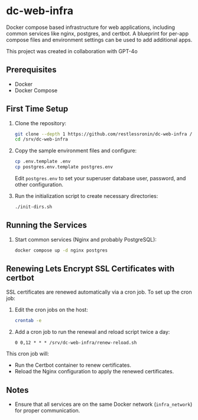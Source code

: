 # dc-web-infra

Docker compose based infrastructure for web applications, including common services like nginx, postgres, and certbot. A blueprint for per-app compose files and environment settings can be used to add additional apps.

This project was created in collaboration with GPT-4o

## Prerequisites

- Docker
- Docker Compose

## First Time Setup

1. Clone the repository:

   ```sh
   git clone --depth 1 https://github.com/restlessronin/dc-web-infra /srv/dc-web-infra
   cd /srv/dc-web-infra
   ```

2. Copy the sample environment files and configure:

   ```sh
   cp .env.template .env
   cp postgres.env.template postgres.env
   ```

   Edit `postgres.env` to set your superuser database user, password, and other configuration.

3. Run the initialization script to create necessary directories:

   ```sh
   ./init-dirs.sh
   ```

## Running the Services

1. Start common services (Nginx and probably PostgreSQL):

   ```sh
   docker compose up -d nginx postgres
   ```

## Renewing Lets Encrypt SSL Certificates with certbot

SSL certificates are renewed automatically via a cron job. To set up the cron job:

1. Edit the cron jobs on the host:

   ```sh
   crontab -e
   ```

2. Add a cron job to run the renewal and reload script twice a day:

   ```cron
   0 0,12 * * * /srv/dc-web-infra/renew-reload.sh
   ```

This cron job will:

- Run the Certbot container to renew certificates.
- Reload the Nginx configuration to apply the renewed certificates.

## Notes

- Ensure that all services are on the same Docker network (`infra_network`) for proper communication.

